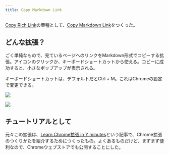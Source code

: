 ```yaml
---
title: Copy Markdown Link
---
```

[Copy Rich Link](https://chrome.google.com/webstore/detail/copy-rich-link/hikiamlgpdcabppakpmemaofmkgknpea)の亜種として、[Copy Markdown Link](https://chrome.google.com/webstore/detail/copy-markdown-link/gkceaaphhbeanfciglgpffnncfpipjpa)をつくった。

どんな拡張？
------

ごく単純なもので、見ているページへのリンクをMarkdown形式でコピーする拡張。アイコンのクリックか、キーボードショートカットから使える。コピーに成功すると、小さなポップアップが表示される。

キーボードショートカットは、デフォルトだとCtrl + M。これはChromeの設定で変更できる。

![](https://lh5.googleusercontent.com/-96fwx-xZ84MkvW1l1weP3vTZ7gaQX4Sv_Jl4wLq4tPRRxuoPj-CCRqvX0wGKr903Lb2Q2MeTbSW0Yk5nz5cvyh-RIO71QWOEOSnSN3RNIGc9fhfqWWLkDEb9P7sINLVCcMnKFlWBDH-z2xShQ)

![](https://lh4.googleusercontent.com/AQbnvF4bGeeQaUpNyPAmrcm9Ul0hAVd6FV-PF9rsmJGDW9gchfKMSQn0MSWOhzS0M6QOas412fnE5Hp4fNwxyHwwRTKZmnixNIKOHhx_RN-4tJvAU0S4tqqMrTWDlv2LRsiFajHWWZfS21ZtCA)

チュートリアルとして
----------

元々この拡張は、[Learn Chrome拡張 in Y minutes](https://r7kamura.com/articles/2022-05-18-learn-chrome-extention-in-y-minutes)という記事で、Chrome拡張のつくりかたを紹介するためにつくったもの。よくあるものだけど、まずまず便利なので、Chromeウェブストアでも公開することにした。
